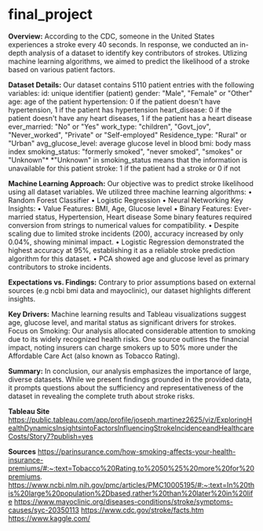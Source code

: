 # final_project
**Overview:**
According to the CDC, someone in the United States experiences a stroke every 40 seconds. In response, we conducted an in-depth analysis of a dataset to identify key contributors of strokes. Utlizing machine learning algorithms, we aimed to predict the likelihood of a stroke based on various patient factors.


**Dataset Details:**
Our dataset contains 5110 patient entries with the following variables:
id: unique identifier (patient)
gender: "Male", "Female" or "Other"
age: age of the patient
hypertension: 0 if the patient doesn't have hypertension, 1 if the patient has hypertension
heart_disease: 0 if the patient doesn't have any heart diseases, 1 if the patient has a heart disease
ever_married: "No" or "Yes"
work_type: "children", "Govt_jov", "Never_worked", "Private" or "Self-employed" 
Residence_type: "Rural" or "Urban"
avg_glucose_level: average glucose level in blood
bmi: body mass index
smoking_status: "formerly smoked", "never smoked", "smokes" or "Unknown"*
*"Unknown" in smoking_status means that the information is unavailable for this patient
stroke: 1 if the patient had a stroke or 0 if not

**Machine Learning Approach:**
Our objective was to predict stroke likelihood using all dataset variables. We utilized three machine learning algorithms:
•	Random Forest Classifier
•	Logistic Regression
•	Neural Networking
Key Insights:
•	Value Features: BMI, Age, Glucose level
•	Binary Features: Ever-married status, Hypertension, Heart disease
Some binary features required conversion from strings to numerical values for compatibility.
•	Despite scaling due to limited stroke incidents (200), accuracy increased by only 0.04%, showing minimal impact.
•	Logistic Regression demonstrated the highest accuracy at 95%, establishing it as a reliable stroke prediction algorithm for this dataset.
•	PCA showed age and glucose level as primary contributors to stroke incidents.


**Expectations vs. Findings:**
Contrary to prior assumptions based on external sources (e.g ncbi bmi data and mayoclinic), our dataset highlights different insights.


**Key Drivers:**
Machine learning results and Tableau visualizations suggest age, glucose level, and marital status as significant drivers for strokes.
Focus on Smoking:
Our analysis allocated considerable attention to smoking due to its widely recognized health risks. One source outlines the financial impact, noting insurers can charge smokers up to 50% more under the Affordable Care Act (also known as Tobacco Rating).

**Summary:**
In conclusion, our analysis emphasizes the importance of large, diverse datasets. While we present findings grounded in the provided data, it prompts questions about the sufficiency and representativeness of the dataset in revealing the complete truth about stroke risks. 


**Tableau Site**
https://public.tableau.com/app/profile/joseph.martinez2625/viz/ExploringHealthDynamicsInsightsintoFactorsInfluencingStrokeIncidenceandHealthcareCosts/Story7?publish=yes

**Sources**
https://parinsurance.com/how-smoking-affects-your-health-insurance-premiums/#:~:text=Tobacco%20Rating,to%2050%25%20more%20for%20premiums.
https://www.ncbi.nlm.nih.gov/pmc/articles/PMC10005195/#:~:text=In%20this%20large%20population%2Dbased,rather%20than%20later%20in%20life
https://www.mayoclinic.org/diseases-conditions/stroke/symptoms-causes/syc-20350113
https://www.cdc.gov/stroke/facts.htm
https://www.kaggle.com/
